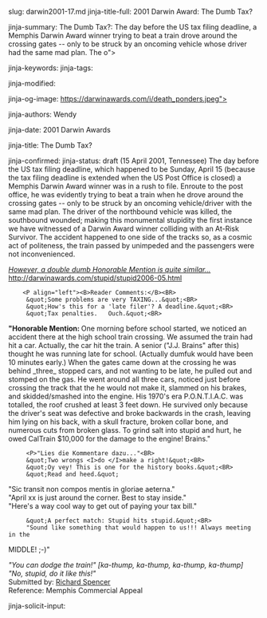 slug: darwin2001-17.md
jinja-title-full: 2001 Darwin Award: The Dumb Tax?

jinja-summary: The Dumb Tax?: The day before the US tax filing deadline, a Memphis Darwin Award winner trying to beat a train drove around the crossing gates -- only to be struck by an oncoming vehicle whose driver had the same mad plan. The o">

jinja-keywords:
jinja-tags:

jinja-modified:

jinja-og-image: https://darwinawards.com/i/death_ponders.jpeg">

jinja-authors: Wendy

jinja-date: 2001 Darwin Awards


jinja-title: The Dumb Tax?


jinja-confirmed:
jinja-status: draft
(15 April 2001, Tennessee) The day before the US tax filing deadline, which
happened to be Sunday, April 15 (because the tax filing deadline is
extended when the US Post Office is closed) a Memphis Darwin Award winner
was in a rush to file.	Enroute to the post office, he was evidently trying
to beat a train when he drove around the crossing gates -- only to be
struck by an oncoming vehicle/driver with the same mad plan. The driver of
the northbound vehicle was killed, the southbound wounded; making this
monumental stupidity the first instance we have witnessed of a Darwin Award
winner colliding with an At-Risk Survivor. The accident happened to one
side of the tracks so, as a cosmic act of politeness, the train passed by
unimpeded and the passengers were not inconvenienced. <!-- Average Score: 7.5 / 10 (20791 Votes) -->

<I><A href=http://darwinawards.com/stupid/stupid2006-05.html>However, a double dumb Honorable Mention is quite similar...</I><BR>
http://darwinawards.com/stupid/stupid2006-05.html</A>

		<P align="left"><B>Reader Comments:</B><BR>
		 &quot;Some problems are very TAXING...&quot;<BR>
		 &quot;How's this for a 'late filer'? A deadline.&quot;<BR>
		 &quot;Tax penalties.	Ouch.&quot;<BR>

<P><B>"Honorable Mention: </B>One morning before
school started, we noticed an accident there at the high school train
crossing. We assumed the train had hit a car.	Actually, the car hit the
train. A senior ("J.J. Brains" after this) thought he was running late for
school.	 (Actually dumfuk would have been 10 minutes early.) When the gates
came down at the crossing he was behind _three_ stopped cars, and not
wanting to be late, he pulled out and stomped on the gas. He went around
all three cars, noticed just before crossing the track that the he would
not make it, slammed on his brakes, and skidded/smashed into the
engine. His 1970's era P.O.N.T.I.A.C. was totalled, the roof crushed at
least 3 feet down. He survived only because the driver's seat was defective
and broke backwards in the crash, leaving him lying on his back, with a
skull fracture, broken collar bone, and numerous cuts from broken glass.
To grind salt into stupid and hurt, he owed CalTrain $10,000 for the damage
to the engine!	Brains."

		 <P>"Lies die Kommentare dazu..."<BR>
		 &quot;Two wrongs <I>do </I>make a right!&quot;<BR>
		 &quot;Oy vey! This is one for the history books.&quot;<BR>
		 &quot;Read and heed.&quot;
		

"Sic transit non compos mentis in gloriae aeterna."<BR>
"April xx is just around the corner. Best to stay inside."<BR>
"Here's a way cool way to get out of paying your tax bill."<BR>

		 &quot;A perfect match: Stupid hits stupid.&quot;<BR>
		 "Sound like something that would happen to us!!! Always meeting in the
MIDDLE! ;-)"

<P><I>"You can dodge the train!" [ka-thump, ka-thump, ka-thump,
ka-thump] "No, stupid, do it like this!" </I>

<BR>
		 Submitted by: <A href="mailto:REMOVE-spencer@bellsouth.net">Richard Spencer</A>
<BR>
		 Reference: Memphis Commercial Appeal</FONT></P>
		
jinja-solicit-input:



<!--#include file=nav_2001.html -->


